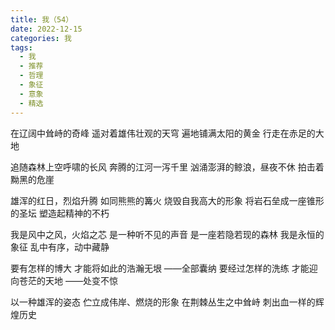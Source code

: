 ```yaml
---
title: 我（54）
date: 2022-12-15
categories: 我
tags:
  - 我
  - 推荐
  - 哲理
  - 象征
  - 意象
  - 精选
---
```


在辽阔中耸峙的奇峰
遥对着雄伟壮观的天穹
遍地铺满太阳的黄金
行走在赤足的大地
<!--more-->
追随森林上空呼啸的长风
奔腾的江河一泻千里
汹涌澎湃的鲸浪，昼夜不休
拍击着黝黑的危崖

雄浑的红日，烈焰升腾
如同熊熊的篝火
烧毁自我高大的形象
将岩石垒成一座锥形的圣坛
塑造起精神的不朽

我是风中之风，火焰之芯
是一种听不见的声音
是一座若隐若现的森林
我是永恒的象征
乱中有序，动中藏静

要有怎样的博大
才能将如此的浩瀚无垠
——全部囊纳
要经过怎样的洗练
才能迎向苍茫的天地
——处变不惊

以一种雄浑的姿态
伫立成伟岸、燃烧的形象
在荆棘丛生之中耸峙
刺出血一样的辉煌历史